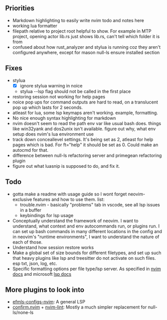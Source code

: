 ## Priorities
- Markdown highlighting to easily write nvim todo and notes here
- working lua formatter
- filepath relative to project root helpful to show. For example in MTP project, opening actor lib.rs just shows lib.rs, can't tell which
  folder it is from
- confused about how rust_analyzer and stylua is running coz they aren't configured anywhere,
  except for mason null-ls ensure installed section


## Fixes
- stylua
  - [x] ignore stylua warning in noice
  - stylua --lsp flag should not be called in the first place
- restoring session not working for help pages
- noice pop ups for command outputs are hard to read, on a translucent pop up which lasts for 2 seconds.
- atleast for lua, some lsp keymaps aren't working. example, formatting.
- No nice enough syntax highlighting for markdown
- nvim doesn't seem to read the path env var like usual bash does. things like win32yank and dos2unix isn't available. figure out why, what env
  setup does nvim's lua environment use
- track down conceallevel settings. It's being set as 2, atleast for help pages which is bad. 
  For ft="help" it should be set as 0. Could make an autocmd for that.
- difference between null-ls refactoring server and primegean refactoring plugin
- figure out what luasnip is supposed to do, and fix it.

## Todo
- gotta make a readme with usage guide so I wont forget neovim-exclusive features and how to use them. list:
    - trouble.nvim - basically "problems" tab in vscode, see all lsp issues in a buffer
    - keybindings for lsp usage
- Conceptually understand the framework of neovim. I want to understand, what context and env autocommands run, or plugins run. I can set up
  bash commands in many different locations in the config and in neovim's "runtime environments", I want to understand the nature of each of
  those.
- Understand how session restore works
- Make a global set of size bounds for different filetypes, and set up such that heavy plugins
  like lsp and treesitter do not activate on such files. esp txt, json, log, etc.
- Specific formatting options per file type/lsp server. 
  As specified in [nvim docs](https://neovim.io/doc/user/lsp.html#vim.lsp.buf.format()) and microsoft [lsp docs](https://microsoft.github.io/language-server-protocol/specifications/lsp/3.17/specification/#formattingOptions)

## More plugins to look into
- [efmls-configs-nvim](https://github.com/creativenull/efmls-configs-nvim): A general LSP
- [confirm.nvim](https://github.com/stevearc/conform.nvim) + [nvim-lint](https://github.com/mfussenegger/nvim-lint): Mostly a much simpler replacement for null-ls/none-ls

